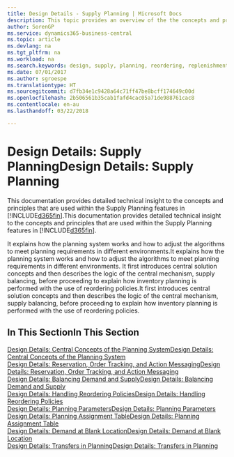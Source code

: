 ```yaml
---
title: Design Details - Supply Planning | Microsoft Docs
description: This topic provides an overview of the the concepts and principles that are used within the Supply Planning features in Business Central.
author: SorenGP
ms.service: dynamics365-business-central
ms.topic: article
ms.devlang: na
ms.tgt_pltfrm: na
ms.workload: na
ms.search.keywords: design, supply, planning, reordering, replenishment
ms.date: 07/01/2017
ms.author: sgroespe
ms.translationtype: HT
ms.sourcegitcommit: d7fb34e1c9428a64c71ff47be8bcff174649c00d
ms.openlocfilehash: 2b506561b35cab1fafd4cac05a71de988761cac8
ms.contentlocale: en-au
ms.lasthandoff: 03/22/2018

---
```

# <a name="design-details-supply-planning"></a><span data-ttu-id="bc01a-103">Design Details: Supply Planning</span><span class="sxs-lookup"><span data-stu-id="bc01a-103">Design Details: Supply Planning</span></span>
<span data-ttu-id="bc01a-104">This documentation provides detailed technical insight to the concepts and principles that are used within the Supply Planning features in [!INCLUDE[d365fin](includes/d365fin_md.md)].</span><span class="sxs-lookup"><span data-stu-id="bc01a-104">This documentation provides detailed technical insight to the concepts and principles that are used within the Supply Planning features in [!INCLUDE[d365fin](includes/d365fin_md.md)].</span></span>  

<span data-ttu-id="bc01a-105">It explains how the planning system works and how to adjust the algorithms to meet planning requirements in different environments.</span><span class="sxs-lookup"><span data-stu-id="bc01a-105">It explains how the planning system works and how to adjust the algorithms to meet planning requirements in different environments.</span></span> <span data-ttu-id="bc01a-106">It first introduces central solution concepts and then describes the logic of the central mechanism, supply balancing, before proceeding to explain how inventory planning is performed with the use of reordering policies.</span><span class="sxs-lookup"><span data-stu-id="bc01a-106">It first introduces central solution concepts and then describes the logic of the central mechanism, supply balancing, before proceeding to explain how inventory planning is performed with the use of reordering policies.</span></span>  

## <a name="in-this-section"></a><span data-ttu-id="bc01a-107">In This Section</span><span class="sxs-lookup"><span data-stu-id="bc01a-107">In This Section</span></span>  
[<span data-ttu-id="bc01a-108">Design Details: Central Concepts of the Planning System</span><span class="sxs-lookup"><span data-stu-id="bc01a-108">Design Details: Central Concepts of the Planning System</span></span>](design-details-central-concepts-of-the-planning-system.md)  
[<span data-ttu-id="bc01a-109">Design Details: Reservation, Order Tracking, and Action Messaging</span><span class="sxs-lookup"><span data-stu-id="bc01a-109">Design Details: Reservation, Order Tracking, and Action Messaging</span></span>](design-details-reservation-order-tracking-and-action-messaging.md)  
[<span data-ttu-id="bc01a-110">Design Details: Balancing Demand and Supply</span><span class="sxs-lookup"><span data-stu-id="bc01a-110">Design Details: Balancing Demand and Supply</span></span>](design-details-balancing-demand-and-supply.md)  
[<span data-ttu-id="bc01a-111">Design Details: Handling Reordering Policies</span><span class="sxs-lookup"><span data-stu-id="bc01a-111">Design Details: Handling Reordering Policies</span></span>](design-details-handling-reordering-policies.md)  
[<span data-ttu-id="bc01a-112">Design Details: Planning Parameters</span><span class="sxs-lookup"><span data-stu-id="bc01a-112">Design Details: Planning Parameters</span></span>](design-details-planning-parameters.md)  
[<span data-ttu-id="bc01a-113">Design Details: Planning Assignment Table</span><span class="sxs-lookup"><span data-stu-id="bc01a-113">Design Details: Planning Assignment Table</span></span>](design-details-planning-assignment-table.md)  
[<span data-ttu-id="bc01a-114">Design Details: Demand at Blank Location</span><span class="sxs-lookup"><span data-stu-id="bc01a-114">Design Details: Demand at Blank Location</span></span>](design-details-demand-at-blank-location.md)  
[<span data-ttu-id="bc01a-115">Design Details: Transfers in Planning</span><span class="sxs-lookup"><span data-stu-id="bc01a-115">Design Details: Transfers in Planning</span></span>](design-details-transfers-in-planning.md)

